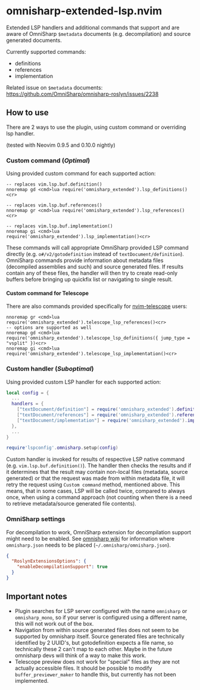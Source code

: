 # omnisharp-extended-lsp.nvim

Extended LSP handlers and additional commands that support and are aware of OmniSharp `$metadata` documents (e.g. decompilation) and source generated documents.

Currently supported commands:
- definitions
- references
- implementation

Related issue on `$metadata` documents: https://github.com/OmniSharp/omnisharp-roslyn/issues/2238

## How to use

There are 2 ways to use the plugin, using custom command or overriding lsp handler.

(tested with Neovim 0.9.5 and 0.10.0 nightly)

### Custom command (*Optimal*)

Using provided custom command for each supported action:

```vim
-- replaces vim.lsp.buf.definition()
nnoremap gd <cmd>lua require('omnisharp_extended').lsp_definitions()<cr>

-- replaces vim.lsp.buf.references()
nnoremap gr <cmd>lua require('omnisharp_extended').lsp_references()<cr>

-- replaces vim.lsp.buf.implementation()
nnoremap gi <cmd>lua require('omnisharp_extended').lsp_implementation()<cr>
```

These commands will call appropriate OmniSharp provided LSP command directly (e.g. `o#/v2/gotodefinition` instead of `textDocument/definition`). OmniSharp commands provide information about metadata files (decompiled assemblies and such) and source generated files. If results contain any of these files, the handler will then try to create read-only buffers before bringing up quickfix list or navigating to single result.

#### Custom command for Telescope

There are also commands provided specifically for [nvim-telescope](https://github.com/nvim-telescope/telescope.nvim) users:

```vim
nnoremap gr <cmd>lua require('omnisharp_extended').telescope_lsp_references()<cr>
-- options are supported as well
nnoremap gd <cmd>lua require('omnisharp_extended').telescope_lsp_definitions({ jump_type = "vsplit" })<cr>
nnoremap gi <cmd>lua require('omnisharp_extended').telescope_lsp_implementation()<cr>
```

### Custom handler (*Suboptimal*)

Using provided custom LSP handler for each supported action:

```lua
local config = {
  ...
  handlers = {
    ["textDocument/definition"] = require('omnisharp_extended').definition_handler,
    ["textDocument/references"] = require('omnisharp_extended').references_handler,
    ["textDocument/implementation"] = require('omnisharp_extended').implementation_handler,
  },
  ...
}

require'lspconfig'.omnisharp.setup(config)
```

Custom handler is invoked for results of respective LSP native command (e.g. `vim.lsp.buf.definition()`). The handler then checks the results and if it determines that the result may contain non-local files (metadata, source generated) or that the request was made from within metadata file, it will retry the request using `Custom command` method, mentioned above. This means, that in some cases, LSP will be called twice, compared to always once, when using a command approach (not counting when there is a need to retrieve metadata/source generated file contents).

### OmniSharp settings

For decompilation to work, OmniSharp extension for decompilation support might need to be enabled.
See [omnisharp wiki](https://github.com/OmniSharp/omnisharp-roslyn/wiki/Configuration-Options) for
information where `omnisharp.json` needs to be placed (`~/.omnisharp/omnisharp.json`).

```json
{
  "RoslynExtensionsOptions": {
    "enableDecompilationSupport": true
  }
}
```

## Important notes

- Plugin searches for LSP server configured with the name `omnisharp` or `omnisharp_mono`, so if your server is configured using a different name, this will not work out of the box.
- Navigation from within source generated files does not seem to be supported by omnisharp itself. Source generated files are technically identified by 2 UUID's, but gotodefinition expects a file name, so technically these 2 can't map to each other. Maybe in the future omnisharp devs will think of a way to make this work.
- Telescope preview does not work for "special" files as they are not actually accessible files. It should be possible to modify `buffer_previewer_maker` to handle this, but currently has not been implemented.
